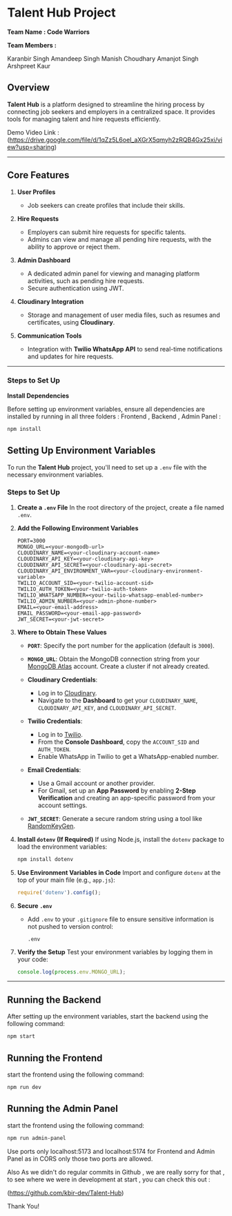 # Talent Hub Project

**Team Name : Code Warriors**

**Team Members :**

Karanbir Singh
Amandeep Singh
Manish Choudhary
Amanjot Singh
Arshpreet Kaur

## Overview
**Talent Hub** is a platform designed to streamline the hiring process by connecting job seekers and employers in a centralized space. It provides tools for managing talent and hire requests efficiently.

Demo Video Link : (https://drive.google.com/file/d/1qZz5L6oeI_aXGrX5qmyh2zRQB4Gx25xi/view?usp=sharing)

---

## Core Features

1. **User Profiles**
   - Job seekers can create profiles that include their skills.

2. **Hire Requests**
   - Employers can submit hire requests for specific talents.
   - Admins can view and manage all pending hire requests, with the ability to approve or reject them.

3. **Admin Dashboard**
   - A dedicated admin panel for viewing and managing platform activities, such as pending hire requests.
   - Secure authentication using JWT.

4. **Cloudinary Integration**
   - Storage and management of user media files, such as resumes and certificates, using **Cloudinary**.

5. **Communication Tools**
   - Integration with **Twilio WhatsApp API** to send real-time notifications and updates for hire requests.

---
### Steps to Set Up

**Install Dependencies**

   Before setting up environment variables, ensure all dependencies are installed by running in all three folders : Frontend , Backend , Admin Panel :

   ```bash
   npm install
   ```
   
## Setting Up Environment Variables
To run the **Talent Hub** project, you'll need to set up a `.env` file with the necessary environment variables.

### Steps to Set Up

1. **Create a `.env` File**
   In the root directory of the project, create a file named `.env`.

2. **Add the Following Environment Variables**
   ```plaintext
   PORT=3000
   MONGO_URL=<your-mongodb-url>
   CLOUDINARY_NAME=<your-cloudinary-account-name>
   CLOUDINARY_API_KEY=<your-cloudinary-api-key>
   CLOUDINARY_API_SECRET=<your-cloudinary-api-secret>
   CLOUDINARY_API_ENVIRONMENT_VAR=<your-cloudinary-environment-variable>
   TWILIO_ACCOUNT_SID=<your-twilio-account-sid>
   TWILIO_AUTH_TOKEN=<your-twilio-auth-token>
   TWILIO_WHATSAPP_NUMBER=<your-twilio-whatsapp-enabled-number>
   TWILIO_ADMIN_NUMBER=<your-admin-phone-number>
   EMAIL=<your-email-address>
   EMAIL_PASSWORD=<your-email-app-password>
   JWT_SECRET=<your-jwt-secret>
   ```

3. **Where to Obtain These Values**

   - **`PORT`**: Specify the port number for the application (default is `3000`).

   - **`MONGO_URL`**: Obtain the MongoDB connection string from your [MongoDB Atlas](https://www.mongodb.com/cloud/atlas) account. Create a cluster if not already created.

   - **Cloudinary Credentials**:
     - Log in to [Cloudinary](https://cloudinary.com).
     - Navigate to the **Dashboard** to get your `CLOUDINARY_NAME`, `CLOUDINARY_API_KEY`, and `CLOUDINARY_API_SECRET`.

   - **Twilio Credentials**:
     - Log in to [Twilio](https://www.twilio.com).
     - From the **Console Dashboard**, copy the `ACCOUNT_SID` and `AUTH_TOKEN`.
     - Enable WhatsApp in Twilio to get a WhatsApp-enabled number.

   - **Email Credentials**:
     - Use a Gmail account or another provider.
     - For Gmail, set up an **App Password** by enabling **2-Step Verification** and creating an app-specific password from your account settings.

   - **`JWT_SECRET`**: Generate a secure random string using a tool like [RandomKeyGen](https://randomkeygen.com).

4. **Install `dotenv` (If Required)**
   If using Node.js, install the `dotenv` package to load the environment variables:
   ```bash
   npm install dotenv
   ```

5. **Use Environment Variables in Code**
   Import and configure `dotenv` at the top of your main file (e.g., `app.js`):
   ```javascript
   require('dotenv').config();
   ```

6. **Secure `.env`**
   - Add `.env` to your `.gitignore` file to ensure sensitive information is not pushed to version control:
     ```plaintext
     .env
     ```

7. **Verify the Setup**
   Test your environment variables by logging them in your code:
   ```javascript
   console.log(process.env.MONGO_URL);
   ```

---

## Running the Backend
After setting up the environment variables, start the backend using the following command:
```bash
npm start
```
## Running the Frontend 
start the frontend using the following command:
```bash
npm run dev
```
## Running the Admin Panel
start the frontend using the following command:
```bash
npm run admin-panel 
```

Use ports only localhost:5173 and localhost:5174 for Frontend and Admin Panel as in CORS only those two ports are allowed.

Also As we didn't do regular commits in Github , we are really sorry for that , to see where we were in development at start , you can check this out :

(https://github.com/kbir-dev/Talent-Hub)

Thank You!
